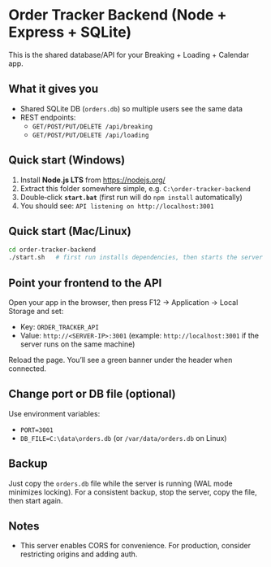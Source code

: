 # Order Tracker Backend (Node + Express + SQLite)

This is the shared database/API for your Breaking + Loading + Calendar app.

## What it gives you
- Shared SQLite DB (`orders.db`) so multiple users see the same data
- REST endpoints:
  - `GET/POST/PUT/DELETE /api/breaking`
  - `GET/POST/PUT/DELETE /api/loading`

## Quick start (Windows)
1. Install **Node.js LTS** from https://nodejs.org/
2. Extract this folder somewhere simple, e.g. `C:\order-tracker-backend`
3. Double‑click **`start.bat`** (first run will do `npm install` automatically)
4. You should see: `API listening on http://localhost:3001`

## Quick start (Mac/Linux)
```bash
cd order-tracker-backend
./start.sh   # first run installs dependencies, then starts the server
```

## Point your frontend to the API
Open your app in the browser, then press F12 → Application → Local Storage and set:
- Key: `ORDER_TRACKER_API`
- Value: `http://<SERVER-IP>:3001`  (example: `http://localhost:3001` if the server runs on the same machine)

Reload the page. You’ll see a green banner under the header when connected.

## Change port or DB file (optional)
Use environment variables:
- `PORT=3001`
- `DB_FILE=C:\data\orders.db`  (or `/var/data/orders.db` on Linux)

## Backup
Just copy the `orders.db` file while the server is running (WAL mode minimizes locking). For a consistent backup, stop the server, copy the file, then start again.

## Notes
- This server enables CORS for convenience. For production, consider restricting origins and adding auth.
